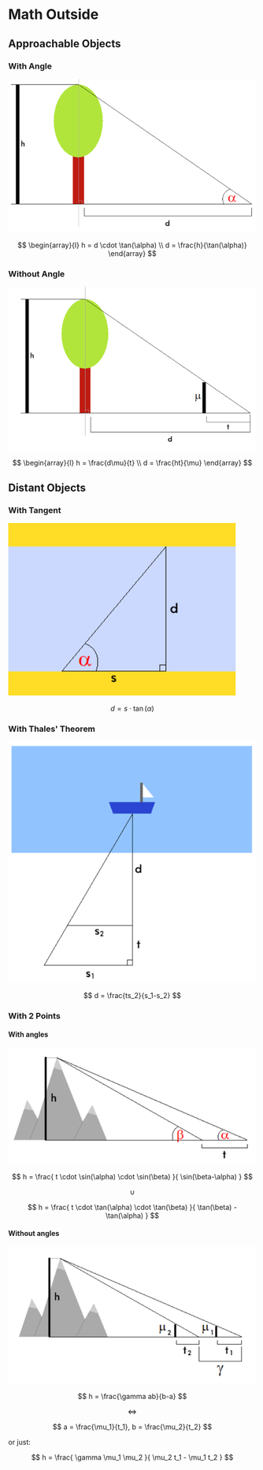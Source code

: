 # Math Outside

## Approachable Objects

### With Angle

![Distance to an approachable object with angle](https://github.com/damianc/math-notes/blob/master/_images/pract/env/env-01.png)

$$
\begin{array}{l}
h = d \cdot \tan(\alpha)
\\
d = \frac{h}{\tan(\alpha)}
\end{array}
$$

### Without Angle

![Distance to an approachable object without angle](https://github.com/damianc/math-notes/blob/master/_images/pract/env/env-02.png)

$$
\begin{array}{l}
h = \frac{d\mu}{t}
\\
d = \frac{ht}{\mu}
\end{array}
$$

## Distant Objects

### With Tangent

![Distance to a distant object with tangent](https://github.com/damianc/math-notes/blob/master/_images/pract/env/env-03.png)

$$
d = s \cdot \tan(\alpha)
$$

### With Thales' Theorem

![Distance to a distant object with Thales' theorem](https://github.com/damianc/math-notes/blob/master/_images/pract/env/env-04.png)

$$
d = \frac{ts_2}{s_1-s_2}
$$

### With 2 Points

#### With angles

![Distance to a distant object with two angles](https://github.com/damianc/math-notes/blob/master/_images/pract/env/env-05.png)

$$
h = \frac{
 t \cdot \sin(\alpha) \cdot \sin(\beta)
}{
 \sin(\beta-\alpha)
}
$$

$$
\cup
$$

$$
h = \frac{
 t \cdot \tan(\alpha) \cdot \tan(\beta)
}{
 \tan(\beta) - \tan(\alpha)
}
$$

#### Without angles

![Distance to a distant object with two points](https://github.com/damianc/math-notes/blob/master/_images/pract/env/env-06.png)

$$
h = \frac{\gamma ab}{b-a}
$$

$$
\iff
$$

$$
a = \frac{\mu_1}{t_1},
b = \frac{\mu_2}{t_2}
$$

or just:

$$
h = \frac{
 \gamma \mu_1 \mu_2
}{
 \mu_2 t_1 - \mu_1 t_2
}
$$
